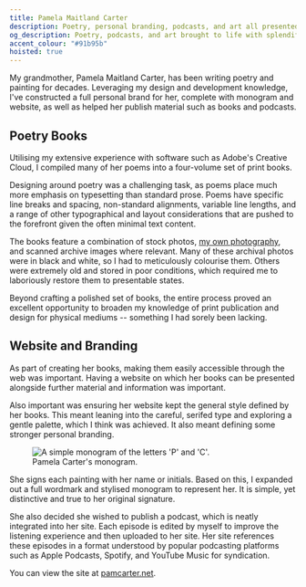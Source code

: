 ```yaml
---
title: Pamela Maitland Carter
description: Poetry, personal branding, podcasts, and art all presented and wrapped up in a personal website and a set of print books made available for purchase.
og_description: Poetry, podcasts, and art brought to life with splendiferous design.
accent_colour: "#91b95b"
hoisted: true
---
```


My grandmother, Pamela Maitland Carter, has been writing poetry and painting for decades. Leveraging my design and development knowledge, I've constructed a full personal brand for her, complete with monogram and website, as well as helped her publish material such as books and podcasts.

## Poetry Books

Utilising my extensive experience with software such as Adobe's Creative Cloud, I compiled many of her poems into a four-volume set of print books.

Designing around poetry was a challenging task, as poems place much more emphasis on typesetting than standard prose. Poems have specific line breaks and spacing, non-standard alignments, variable line lengths, and a range of other typographical and layout considerations that are pushed to the forefront given the often minimal text content.

The books feature a combination of stock photos, [my own photography](/photography), and scanned archive images where relevant. Many of these archival photos were in black and white, so I had to meticulously colourise them. Others were extremely old and stored in poor conditions, which required me to laboriously restore them to presentable states.

Beyond crafting a polished set of books, the entire process proved an excellent opportunity to broaden my knowledge of print publication and design for physical mediums -- something I had sorely been lacking.

## Website and Branding

As part of creating her books, making them easily accessible through the web was important. Having a website on which her books can be presented alongside further material and information was important.

Also important was ensuring her website kept the general style defined by her books. This meant leaning into the careful, serifed type and exploring a gentle palette, which I think was achieved. It also meant defining some stronger personal branding.

<figure class="right">
<img src="/assets/portfolio/pamela-carter/logo.svg" alt="A simple monogram of the letters 'P' and 'C'.">
<figcaption>Pamela Carter's monogram.</figcaption>
</figure>

She signs each painting with her name or initials. Based on this, I expanded out a full wordmark and stylised monogram to represent her. It is simple, yet distinctive and true to her original signature.

She also decided she wished to publish a podcast, which is neatly integrated into her site. Each episode is edited by myself to improve the listening experience and then uploaded to her site. Her site references these episodes in a format understood by popular podcasting platforms such as Apple Podcasts, Spotify, and YouTube Music for syndication.

You can view the site at [pamcarter.net](https://pamcarter.net).
